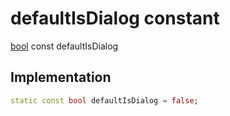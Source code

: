 


# defaultIsDialog constant






[bool](https://api.flutter.dev/flutter/dart-core/bool-class.html) const defaultIsDialog
  







## Implementation

```dart
static const bool defaultIsDialog = false;


```







